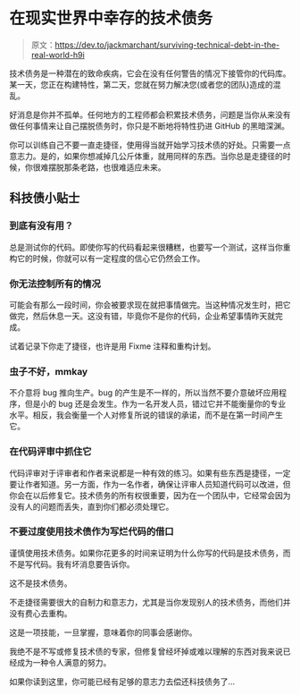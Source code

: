 # 在现实世界中幸存的技术债务

> 原文：<https://dev.to/jackmarchant/surviving-technical-debt-in-the-real-world-h9i>

技术债务是一种潜在的致命疾病，它会在没有任何警告的情况下接管你的代码库。某一天，您正在构建特性，第二天，您就在努力解决您(或者您的团队)造成的混乱。

好消息是你并不孤单。任何地方的工程师都会积累技术债务，问题是当你从来没有做任何事情来让自己摆脱债务时，你只是不断地将特性扔进 GitHub 的黑暗深渊。

你可以训练自己不要一直走捷径，使用得当就开始学习技术债的好处。只需要一点意志力。是的，如果你想减掉几公斤体重，就用同样的东西。当你总是走捷径的时候，你很难摆脱那条老路，也很难适应未来。

## 科技债小贴士

### 到底有没有用？

总是测试你的代码。即使你写的代码看起来很糟糕，也要写一个测试，这样当你重构它的时候，你就可以有一定程度的信心它仍然会工作。

### 你无法控制所有的情况

可能会有那么一段时间，你会被要求现在就把事情做完。当这种情况发生时，把它做完，然后休息一天。这没有错，毕竟你不是你的代码，企业希望事情昨天就完成。

试着记录下你走了捷径，也许是用 Fixme 注释和重构计划。

### 虫子不好，mmkay

不介意将 bug 推向生产。bug 的产生是不一样的，所以当然不要介意破坏应用程序，但是小的 bug 还是会发生。作为一名开发人员，错过它并不能衡量你的专业水平。相反，我会衡量一个人对修复所说的错误的承诺，而不是在第一时间产生它。

### 在代码评审中抓住它

代码评审对于评审者和作者来说都是一种有效的练习。如果有些东西是捷径，一定要让作者知道。另一方面，作为一名作者，确保让评审人员知道代码可以改进，但你会在以后修复它。技术债务的所有权很重要，因为在一个团队中，它经常会因为没有人的问题而丢失，直到你们都必须处理它。

### 不要过度使用技术债作为写烂代码的借口

谨慎使用技术债务。如果你花更多的时间来证明为什么你写的代码是技术债务，而不是写代码。我有坏消息要告诉你。

这不是技术债务。

不走捷径需要很大的自制力和意志力，尤其是当你发现别人的技术债务，而他们并没有费心去重构。

这是一项技能，一旦掌握，意味着你的同事会感谢你。

我绝不是不写或修复技术债的专家，但修复曾经坏掉或难以理解的东西对我来说已经成为一种令人满意的努力。

如果你读到这里，你可能已经有足够的意志力去偿还科技债务了…